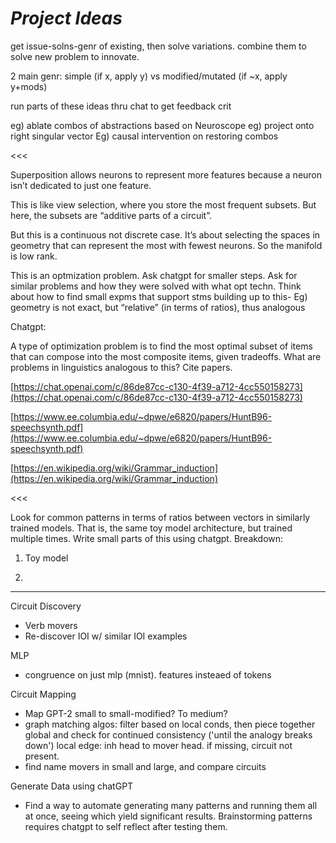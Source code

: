 # _Project Ideas_

get issue-solns-genr of existing, then solve variations. combine them to solve new problem to innovate.

2 main genr: simple (if x, apply y) vs modified/mutated (if ~x, apply y+mods)

run parts of these ideas thru chat to get feedback crit

eg) ablate combos of abstractions based on Neuroscope
eg) project onto right singular vector
Eg) causal intervention on restoring combos

<<<

Superposition allows neurons to represent more features because a neuron isn’t dedicated to just one feature.

This is like view selection, where you store the most frequent subsets. But here, the subsets are “additive parts of a circuit”. 

But this is a continuous not discrete case. It’s about selecting the spaces in geometry that can represent the most with fewest neurons. So the manifold is low rank.

This is an optmization problem. Ask chatgpt for smaller steps. Ask for similar problems and how they were solved with what opt techn. Think about how to find small expms that support stms building up to this- Eg) geometry is not exact, but “relative” (in terms of ratios), thus analogous

Chatgpt:

A type of optimization problem is to find the most optimal subset of items that can compose into the most composite items, given tradeoffs. What are problems in linguistics analogous to this? Cite papers.

[https://chat.openai.com/c/86de87cc-c130-4f39-a712-4cc550158273](https://chat.openai.com/c/86de87cc-c130-4f39-a712-4cc550158273)

[https://www.ee.columbia.edu/~dpwe/e6820/papers/HuntB96-speechsynth.pdf](https://www.ee.columbia.edu/~dpwe/e6820/papers/HuntB96-speechsynth.pdf)

[https://en.wikipedia.org/wiki/Grammar_induction](https://en.wikipedia.org/wiki/Grammar_induction)

<<<

Look for common patterns in terms of ratios between vectors in similarly trained models. That is, the same toy model architecture, but trained multiple times. Write small parts of this using chatgpt. Breakdown:

1) Toy model 

2) 

---

Circuit Discovery

- Verb movers
- Re-discover IOI w/ similar IOI examples

MLP

- congruence on just mlp (mnist). features insteaed of tokens

Circuit Mapping

- Map GPT-2 small to small-modified? To medium?
- graph matching algos: filter based on local conds, then piece together global and check for continued consistency ('until the analogy breaks down')
local edge: inh head to mover head. if missing, circuit not present.
- find name movers in small and large, and compare circuits

Generate Data using chatGPT

- Find a way to automate generating many patterns and running them all at once, seeing which yield significant results. Brainstorming patterns requires chatgpt to self reflect after testing them.